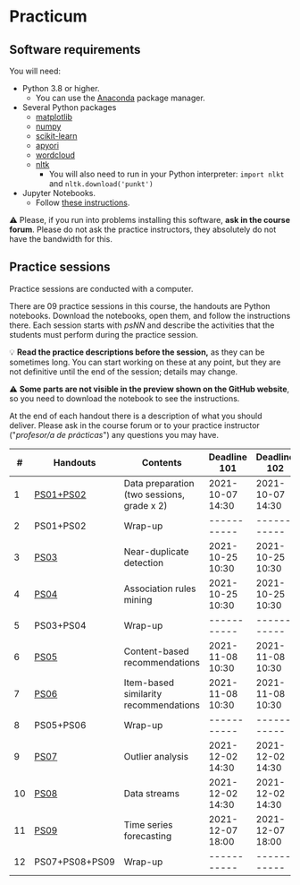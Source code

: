 # Practicum

## Software requirements

You will need:

* Python 3.8 or higher.
   * You can use the [Anaconda](https://www.anaconda.com/products/individual) package manager.
* Several Python packages
   * [matplotlib](https://matplotlib.org/)
   * [numpy](https://numpy.org/)
   * [scikit-learn](https://scikit-learn.org/stable/)
   * [apyori](https://pypi.org/project/apyori/)
   * [wordcloud](https://github.com/amueller/word_cloud)
   * [nltk](https://www.nltk.org/)
      * You will also need to run in your Python interpreter: `import nlkt` and `nltk.download('punkt')`
* Jupyter Notebooks.
   * Follow [these instructions](https://jupyter.org/install.html).

:warning: Please, if you run into problems installing this software, **ask in the course forum**. Please do not ask the practice instructors, they absolutely do not have the bandwidth for this.

## Practice sessions

Practice sessions are conducted with a computer.

There are 09 practice sessions in this course, the handouts are Python notebooks. Download the notebooks, open them, and follow the instructions there. Each session starts with *psNN* and describe the activities that the students must perform during the practice session.

:bulb: **Read the practice descriptions before the session,** as they can be sometimes long. You can start working on these at any point, but they are not definitive until the end of the session; details may change.

:warning: **Some parts are not visible in the preview shown on the GitHub website**, so you need to download the notebook to see the instructions.

At the end of each handout there is a description of what you should deliver. Please ask in the course forum or to your practice instructor ("*profesor/a de prácticas*") any questions you may have.

| # | Handouts                                    | Contents | Deadline 101 |  Deadline 102 | Deadline 103 | 
|---|---------------------------------------------|----------| -----------| -----------| ----------- |
| 1 | [PS01+PS02](ps01_02_data_preparation.ipynb)   | Data preparation (two sessions, grade x 2) | 2021-10-07 14:30 | 2021-10-07 14:30 | 2021-10-11 12:30 | 
| 2 | PS01+PS02                                     | Wrap-up | -----------|----------- |----------- |
| 3 | [PS03](ps03_near_duplicates.ipynb)            | Near-duplicate detection | 2021-10-25 10:30 | 2021-10-25 10:30 | 2021-10-21 14:30 |
| 4 | [PS04](ps04_association_rules.ipynb)          | Association rules mining | 2021-10-25 10:30 | 2021-10-25 10:30 | 2021-10-21 14:30 |
| 5 | PS03+PS04                                     | Wrap-up |----------- | -----------|----------- |
| 6 | [PS05](ps05_content_based_recsys.ipynb)       | Content-based recommendations         | 2021-11-08 10:30 | 2021-11-08 10:30 | 2021-11-09 12:30 |
| 7 | [PS06](ps06_item_based_recsys.ipynb)          | Item-based similarity recommendations | 2021-11-08 10:30 | 2021-11-08 10:30 | 2021-11-09 12:30 |
| 8 | PS05+PS06                                     | Wrap-up | -----------| -----------|----------- |
| 9 | [PS07](ps07_outlier_analysis.ipynb)           | Outlier analysis        | 2021-12-02 14:30 | 2021-12-02 14:30 | 2021-12-06 10:30 |
| 10 | [PS08](ps08_data_streams.ipynb)              | Data streams            | 2021-12-02 14:30 | 2021-12-02 14:30 | 2021-12-06 10:30 |
| 11 | [PS09](ps09_forecasting.ipynb)               | Time series forecasting | 2021-12-07 18:00 | 2021-12-07 18:00 | 2021-12-07 18:00 |
| 12 | PS07+PS08+PS09                               | Wrap-up | -----------|----------- |----------- |
